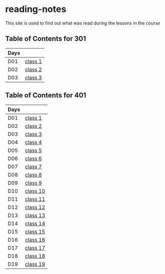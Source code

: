 # reading-notes

This site is used to find out what was read during the lessons in the *course*

## Table of Contents for 301
  
| Days  |       |
| ---   |   --- |
|  D01  |    [class 1](301/read01.md)   |
|  D02  |    [class 2](301/read02.md)   |
|  D03  |    [class 3](301/read03.md)   |



## Table of Contents for 401

| Days  |       |
| ---   |   --- |
|  D01  |    [class 1](401/read01.md)   |
|  D02  |    [class 2](401/read02.md)   |
|  D03  |    [class 3](401/read03.md)   |
|  D04  |    [class 4](401/read04.md)   |
|  D05  |    [class 5](401/read05.md)   |
|  D06  |    [class 6](401/read06.md)   |
|  D07  |    [class 7](401/read07.md)   |
|  D08  |    [class 8](401/read08.md)   |
|  D09  |    [class 9](401/read09.md)   |
|  D10  |    [class 10](401/read10.md)  |
|  D11  |    [class 11](401/read11.md)  |
|  D12  |    [class 12](401/read12.md)  |
|  D13  |    [class 13](401/read13.md)  |
|  D14  |    [class 14](401/read14.md)  |
|  D15  |    [class 15](401/read15.md)  |
|  D16  |    [class 16](401/read16.md)  |
|  D17  |    [class 17](401/read17.md)  |
|  D18  |    [class 18](401/read18.md)  |
|  D19  |    [class 19](401/read19.md)  |





